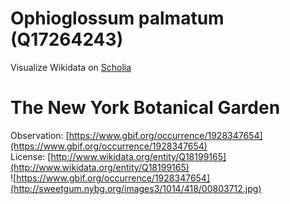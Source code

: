 
Ophioglossum palmatum (Q17264243)
=================================
  
Visualize Wikidata on [Scholia](https://scholia.toolforge.org/taxon/Q17264243)
# The New York Botanical Garden
  
Observation: [https://www.gbif.org/occurrence/1928347654](https://www.gbif.org/occurrence/1928347654)  
License: [http://www.wikidata.org/entity/Q18199165](http://www.wikidata.org/entity/Q18199165)  
![https://www.gbif.org/occurrence/1928347654](http://sweetgum.nybg.org/images3/1014/418/00803712.jpg)